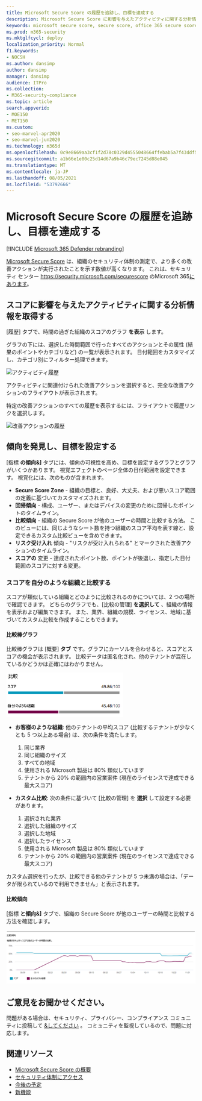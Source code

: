 ```yaml
---
title: Microsoft Secure Score の履歴を追跡し、目標を達成する
description: Microsoft Secure Score に影響を与えたアクティビティに関する分析情報を取得します。 傾向を発見し、目標を設定します。
keywords: microsoft secure score, secure score, office 365 secure score, microsoft security score, microsoft 365 security center, improvement actions
ms.prod: m365-security
ms.mktglfcycl: deploy
localization_priority: Normal
f1.keywords:
- NOCSH
ms.author: dansimp
author: dansimp
manager: dansimp
audience: ITPro
ms.collection:
- M365-security-compliance
ms.topic: article
search.appverid:
- MOE150
- MET150
ms.custom:
- seo-marvel-apr2020
- seo-marvel-jun2020
ms.technology: m365d
ms.openlocfilehash: 0c9e8669aa3cf1f2d78c0329d4555048664ffebab5a7f43ddf5259be9b51b8b0
ms.sourcegitcommit: a1b66e1e80c25d14d67a9b46c79ec7245d88e045
ms.translationtype: MT
ms.contentlocale: ja-JP
ms.lasthandoff: 08/05/2021
ms.locfileid: "53792666"
---
```

# <a name="track-your-microsoft-secure-score-history-and-meet-goals"></a>Microsoft Secure Score の履歴を追跡し、目標を達成する

[!INCLUDE [Microsoft 365 Defender rebranding](../includes/microsoft-defender.md)]

[Microsoft Secure Score](microsoft-secure-score.md) は、組織のセキュリティ体制の測定で、より多くの改善アクションが実行されたことを示す数値が高くなります。 これは、セキュリティ センター https://security.microsoft.com/securescore のMicrosoft 365[にあります](overview-security-center.md)。

## <a name="gain-insights-into-activity-that-has-affected-your-score"></a>スコアに影響を与えたアクティビティに関する分析情報を取得する

[履歴] タブで、時間の過ぎた組織のスコアのグラフ **を表示** します。

グラフの下には、選択した時間範囲で行ったすべてのアクションとその属性 (結果のポイントやカテゴリなど) の一覧が表示されます。 日付範囲をカスタマイズし、カテゴリ別にフィルター処理できます。

![アクティビティ履歴](../../media/secure-score/secure-score-history-activity.png)

アクティビティに関連付けられた改善アクションを選択すると、完全な改善アクションのフライアウトが表示されます。

特定の改善アクションのすべての履歴を表示するには、フライアウトで履歴リンクを選択します。

![改善アクションの履歴](../../media/secure-score/secure-score-history-flyout.png)

## <a name="discover-trends-and-set-goals"></a>傾向を発見し、目標を設定する

[指標 **の傾向&]** タブには、傾向の可視性を高め、目標を設定するグラフとグラフがいくつかあります。 視覚エフェクトのページ全体の日付範囲を設定できます。 視覚化には、次のものが含まれます。

* **Secure Score Zone** - 組織の目標と、良好、大丈夫、および悪いスコア範囲の定義に基づいてカスタマイズされます。
* **回帰傾向** - 構成、ユーザー、またはデバイスの変更のために回帰したポイントのタイムライン。  
* **比較傾向** - 組織の Secure Score が他のユーザーの時間と比較する方法。 このビューには、同じようなシート数を持つ組織のスコア平均を表す線と、設定できるカスタム比較ビューを含めできます。
* **リスク受け入れ** 傾向 - "リスクが受け入れられる" とマークされた改善アクションのタイムライン。
* **スコアの** 変更 - 達成されたポイント数、ポイントが後退し、指定した日付範囲のスコアに対する変更。

### <a name="compare-your-score-to-organizations-like-yours"></a>スコアを自分のような組織と比較する

スコアが類似している組織とどのように比較されるのかについては、2 つの場所で確認できます。 どちらのグラフでも、[比較の管理] **を選択して** 、組織の情報を表示および編集できます。 また、業界、組織の規模、ライセンス、地域に基づいてカスタム比較を作成することもできます。

#### <a name="comparison-bar-chart"></a>比較棒グラフ

比較棒グラフは [概要] **タブ** です。グラフにカーソルを合わせると、スコアとスコアの機会が表示されます。 比較データは匿名化され、他のテナントが混在しているかどうかは正確にはわかりません。

![類似する組織のスコアの棒グラフ](../../media/secure-score/secure-score-comparison-bar.png)

- **お客様のような組織**: 他のテナントの平均スコア (比較するテナントが少なくとも 5 つ以上ある場合) は、次の条件を満たします。
    1. 同じ業界
    2. 同じ組織のサイズ
    3. すべての地域
    4. 使用される Microsoft 製品は 80% 類似しています
    5. テナントから 20% の範囲内の営業案件 (現在のライセンスで達成できる最大スコア)

- **カスタム比較**: 次の条件に基づいて [比較の管理] を **選択** して設定する必要があります。
    1. 選択された業界
    2. 選択した組織のサイズ
    3. 選択した地域
    4. 選択したライセンス
    5. 使用される Microsoft 製品は 80% 類似しています
    6. テナントから 20% の範囲内の営業案件 (現在のライセンスで達成できる最大スコア)

カスタム選択を行ったが、比較できる他のテナントが 5 つ未満の場合は、「データが限られているので利用できません」と表示されます。

#### <a name="comparison-trend"></a>比較傾向

[指標 **と傾向&]** タブで、組織の Secure Score が他のユーザーの時間と比較する方法を確認します。

![同様の組織の時間のスコアの線グラフ](../../media/secure-score/secure-score-comparison-trend.png)

## <a name="we-want-to-hear-from-you"></a>ご意見をお聞かせください。

問題がある場合は、セキュリティ、プライバシー、コンプライアンス コミュニティに投稿して [&してください](https://techcommunity.microsoft.com/t5/Security-Privacy-Compliance/bd-p/security_privacy) 。 コミュニティを監視しているので、問題に対応します。

## <a name="related-resources"></a>関連リソース

- [Microsoft Secure Score の概要](microsoft-secure-score.md)
- [セキュリティ体制にアクセス](microsoft-secure-score-improvement-actions.md)
- [今後の予定](microsoft-secure-score-whats-coming.md)
- [新機能](microsoft-secure-score-whats-new.md)
